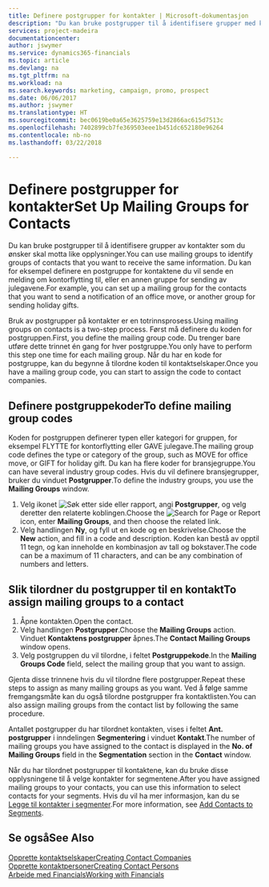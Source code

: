 ```yaml
---
title: Definere postgrupper for kontakter | Microsoft-dokumentasjon
description: "Du kan bruke postgrupper til å identifisere grupper med kontakter du vil skal motta samme informasjon, for eksempel for en markedsføringskampanje."
services: project-madeira
documentationcenter: 
author: jswymer
ms.service: dynamics365-financials
ms.topic: article
ms.devlang: na
ms.tgt_pltfrm: na
ms.workload: na
ms.search.keywords: marketing, campaign, promo, prospect
ms.date: 06/06/2017
ms.author: jswymer
ms.translationtype: HT
ms.sourcegitcommit: bec0619be0a65e3625759e13d2866ac615d7513c
ms.openlocfilehash: 7402899cb7fe369503eee1b451dc652180e96264
ms.contentlocale: nb-no
ms.lasthandoff: 03/22/2018

---
```

# <a name="set-up-mailing-groups-for-contacts"></a><span data-ttu-id="cb5db-103">Definere postgrupper for kontakter</span><span class="sxs-lookup"><span data-stu-id="cb5db-103">Set Up Mailing Groups for Contacts</span></span>
<span data-ttu-id="cb5db-104">Du kan bruke postgrupper til å identifisere grupper av kontakter som du ønsker skal motta like opplysninger.</span><span class="sxs-lookup"><span data-stu-id="cb5db-104">You can use mailing groups to identify groups of contacts that you want to receive the same information.</span></span> <span data-ttu-id="cb5db-105">Du kan for eksempel definere en postgruppe for kontaktene du vil sende en melding om kontorflytting til, eller en annen gruppe for sending av julegavene.</span><span class="sxs-lookup"><span data-stu-id="cb5db-105">For example, you can set up a mailing group for the contacts that you want to send a notification of an office move, or another group for sending holiday gifts.</span></span>

<span data-ttu-id="cb5db-106">Bruk av postgrupper på kontakter er en totrinnsprosess.</span><span class="sxs-lookup"><span data-stu-id="cb5db-106">Using mailing groups on contacts is a two-step process.</span></span> <span data-ttu-id="cb5db-107">Først må definere du koden for postgruppen.</span><span class="sxs-lookup"><span data-stu-id="cb5db-107">First, you define the mailing group code.</span></span> <span data-ttu-id="cb5db-108">Du trenger bare utføre dette trinnet én gang for hver postgruppe.</span><span class="sxs-lookup"><span data-stu-id="cb5db-108">You only have to perform this step one time for each mailing group.</span></span> <span data-ttu-id="cb5db-109">Når du har en kode for postgruppe, kan du begynne å tilordne koden til kontaktselskaper.</span><span class="sxs-lookup"><span data-stu-id="cb5db-109">Once you have a mailing group code, you can start to assign the code to contact companies.</span></span>

## <a name="to-define-mailing-group-codes"></a><span data-ttu-id="cb5db-110">Definere postgruppekoder</span><span class="sxs-lookup"><span data-stu-id="cb5db-110">To define mailing group codes</span></span>
<span data-ttu-id="cb5db-111">Koden for postgruppen definerer typen eller kategori for gruppen, for eksempel FLYTTE for kontorflytting eller GAVE julegave.</span><span class="sxs-lookup"><span data-stu-id="cb5db-111">The mailing group code defines the type or category of the group, such as MOVE for office move, or GIFT for holiday gift.</span></span> <span data-ttu-id="cb5db-112">Du kan ha flere koder for bransjegruppe.</span><span class="sxs-lookup"><span data-stu-id="cb5db-112">You can have several industry group codes.</span></span> <span data-ttu-id="cb5db-113">Hvis du vil definere bransjegrupper, bruker du vinduet **Postgrupper**.</span><span class="sxs-lookup"><span data-stu-id="cb5db-113">To define the industry groups, you use the **Mailing Groups** window.</span></span>

1. <span data-ttu-id="cb5db-114">Velg ikonet ![Søk etter side eller rapport](media/ui-search/search_small.png "Søk etter side eller rapport"), angi **Postgrupper**, og velg deretter den relaterte koblingen.</span><span class="sxs-lookup"><span data-stu-id="cb5db-114">Choose the ![Search for Page or Report](media/ui-search/search_small.png "Search for Page or Report icon") icon, enter **Mailing Groups**, and then choose the related link.</span></span>
2. <span data-ttu-id="cb5db-115">Velg handlingen **Ny**, og fyll ut en kode og en beskrivelse.</span><span class="sxs-lookup"><span data-stu-id="cb5db-115">Choose the **New** action, and fill in a code and description.</span></span> <span data-ttu-id="cb5db-116">Koden kan bestå av opptil 11 tegn, og kan inneholde en kombinasjon av tall og bokstaver.</span><span class="sxs-lookup"><span data-stu-id="cb5db-116">The code can be a maximum of 11 characters, and can be any combination of numbers and letters.</span></span>

## <a name="AssignMailGroupContact"></a> <span data-ttu-id="cb5db-117">Slik tilordner du postgrupper til en kontakt</span><span class="sxs-lookup"><span data-stu-id="cb5db-117">To assign mailing groups to a contact</span></span>
1. <span data-ttu-id="cb5db-118">Åpne kontakten.</span><span class="sxs-lookup"><span data-stu-id="cb5db-118">Open the contact.</span></span>
2. <span data-ttu-id="cb5db-119">Velg handlingen **Postgrupper**.</span><span class="sxs-lookup"><span data-stu-id="cb5db-119">Choose the **Mailing Groups** action.</span></span> <span data-ttu-id="cb5db-120">Vinduet **Kontaktens postgrupper** åpnes.</span><span class="sxs-lookup"><span data-stu-id="cb5db-120">The **Contact Mailing Groups** window opens.</span></span>
3. <span data-ttu-id="cb5db-121">Velg postgruppen du vil tilordne, i feltet **Postgruppekode**.</span><span class="sxs-lookup"><span data-stu-id="cb5db-121">In the **Mailing Groups Code** field, select the mailing group that you want to assign.</span></span>

<span data-ttu-id="cb5db-122">Gjenta disse trinnene hvis du vil tilordne flere postgrupper.</span><span class="sxs-lookup"><span data-stu-id="cb5db-122">Repeat these steps to assign as many mailing groups as you want.</span></span> <span data-ttu-id="cb5db-123">Ved å følge samme fremgangsmåte kan du også tilordne postgrupper fra kontaktlisten.</span><span class="sxs-lookup"><span data-stu-id="cb5db-123">You can also assign mailing groups from the contact list by following the same procedure.</span></span>

<span data-ttu-id="cb5db-124">Antallet postgrupper du har tilordnet kontakten, vises i feltet **Ant. postgrupper** i inndelingen **Segmentering** i vinduet **Kontakt**.</span><span class="sxs-lookup"><span data-stu-id="cb5db-124">The number of mailing groups you have assigned to the contact is displayed in the **No. of Mailing Groups** field in the **Segmentation** section in the **Contact** window.</span></span>

<span data-ttu-id="cb5db-125">Når du har tilordnet postgrupper til kontaktene, kan du bruke disse opplysningene til å velge kontakter for segmentene.</span><span class="sxs-lookup"><span data-stu-id="cb5db-125">After you have assigned mailing groups to your contacts, you can use this information to select contacts for your segments.</span></span> <span data-ttu-id="cb5db-126">Hvis du vil ha mer informasjon, kan du se [Legge til kontakter i segmenter](marketing-add-contact-segment.md).</span><span class="sxs-lookup"><span data-stu-id="cb5db-126">For more information, see [Add Contacts to Segments](marketing-add-contact-segment.md).</span></span>

## <a name="see-also"></a><span data-ttu-id="cb5db-127">Se også</span><span class="sxs-lookup"><span data-stu-id="cb5db-127">See Also</span></span>
[<span data-ttu-id="cb5db-128">Opprette kontaktselskaper</span><span class="sxs-lookup"><span data-stu-id="cb5db-128">Creating Contact Companies</span></span>](marketing-create-contact-companies.md)  
[<span data-ttu-id="cb5db-129">Opprette kontaktpersoner</span><span class="sxs-lookup"><span data-stu-id="cb5db-129">Creating Contact Persons</span></span>](marketing-create-contact-persons.md)  
[<span data-ttu-id="cb5db-130">Arbeide med Financials</span><span class="sxs-lookup"><span data-stu-id="cb5db-130">Working with Financials</span></span>](ui-work-product.md)

